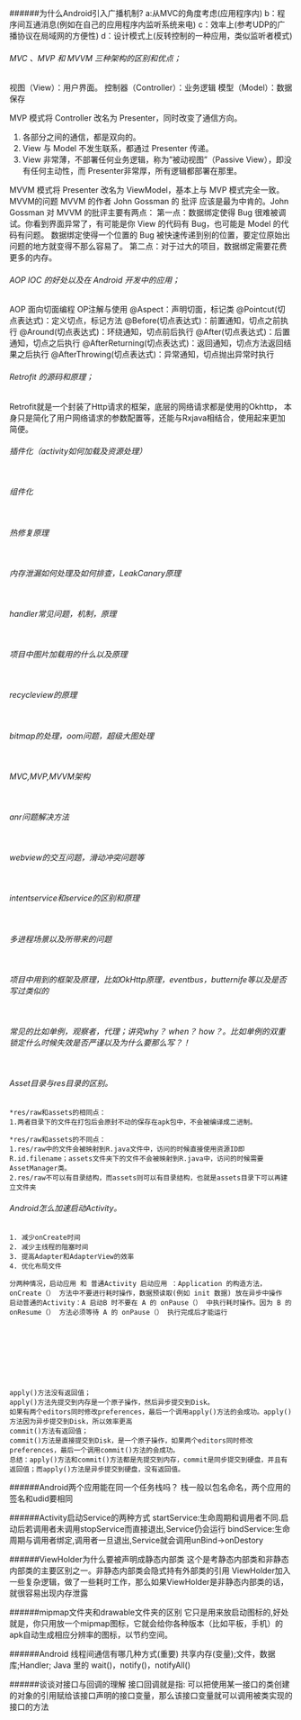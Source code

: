 ######为什么Android引入广播机制?
a:从MVC的角度考虑(应用程序内) 
b：程序间互通消息(例如在自己的应用程序内监听系统来电)
c：效率上(参考UDP的广播协议在局域网的方便性)
d：设计模式上(反转控制的一种应用，类似监听者模式)
###### MVC 、MVP 和 MVVM 三种架构的区别和优点；
视图（View）：用户界面。 
控制器（Controller）：业务逻辑 
模型（Model）：数据保存


MVP 模式将 Controller 改名为 Presenter，同时改变了通信方向。 
1. 各部分之间的通信，都是双向的。 
2. View 与 Model 不发生联系，都通过 Presenter 传递。 
3. View 非常薄，不部署任何业务逻辑，称为”被动视图”（Passive View），即没有任何主动性，而 Presenter非常厚，所有逻辑都部署在那里。


MVVM 模式将 Presenter 改名为 ViewModel，基本上与 MVP 模式完全一致。 
MVVM的问题
MVVM 的作者 John Gossman 的 批评 应该是最为中肯的。John Gossman 对 MVVM 的批评主要有两点： 
第一点：数据绑定使得 Bug 很难被调试。你看到界面异常了，有可能是你 View 的代码有 Bug，也可能是 Model 的代码有问题。
        数据绑定使得一个位置的 Bug 被快速传递到别的位置，要定位原始出问题的地方就变得不那么容易了。 
第二点：对于过大的项目，数据绑定需要花费更多的内存。



###### AOP IOC 的好处以及在 Android 开发中的应用；
AOP 面向切面编程
OP注解与使用
@Aspect：声明切面，标记类
@Pointcut(切点表达式)：定义切点，标记方法
@Before(切点表达式)：前置通知，切点之前执行
@Around(切点表达式)：环绕通知，切点前后执行
@After(切点表达式)：后置通知，切点之后执行
@AfterReturning(切点表达式)：返回通知，切点方法返回结果之后执行
@AfterThrowing(切点表达式)：异常通知，切点抛出异常时执行

###### Retrofit 的源码和原理；
Retrofit就是一个封装了Http请求的框架，底层的网络请求都是使用的Okhttp，
本身只是简化了用户网络请求的参数配置等，还能与Rxjava相结合，使用起来更加简便。
######  插件化（activity如何加载及资源处理）
```

```
######  组件化
```

```
######  热修复原理
```

```
######  内存泄漏如何处理及如何排查，LeakCanary原理
```

```
######  handler常见问题，机制，原理
```

```
######  项目中图片加载用的什么以及原理
```

```

######  recycleview的原理
```

```

######  bitmap的处理，oom问题，超级大图处理
```

```

######  MVC,MVP,MVVM架构
```

```
######  anr问题解决方法
```

```
######  webview的交互问题，滑动冲突问题等
```

```
######  intentservice和service的区别和原理
```

```

######  多进程场景以及所带来的问题
```

```
######  项目中用到的框架及原理，比如OkHttp原理，eventbus，butternife等以及是否写过类似的
```

```
######  常见的比如单例，观察者，代理；讲究why？ when？ how？。比如单例的双重锁定什么时候失效是否严谨以及为什么要那么写？！
```

```
######  Asset目录与res目录的区别。 
```
*res/raw和assets的相同点：
1.两者目录下的文件在打包后会原封不动的保存在apk包中，不会被编译成二进制。

*res/raw和assets的不同点：
1.res/raw中的文件会被映射到R.java文件中，访问的时候直接使用资源ID即R.id.filename；assets文件夹下的文件不会被映射到R.java中，访问的时候需要AssetManager类。
2.res/raw不可以有目录结构，而assets则可以有目录结构，也就是assets目录下可以再建立文件夹
```
######  Android怎么加速启动Activity。 
```
1. 减少onCreate时间
2. 减少主线程的阻塞时间
3. 提高Adapter和AdapterView的效率
4. 优化布局文件

分两种情况，启动应用 和 普通Activity 启动应用 ：Application 的构造方法，onCreate（） 方法中不要进行耗时操作，数据预读取(例如 init 数据) 放在异步中操作 
启动普通的Activity：A 启动B 时不要在 A 的 onPause（） 中执行耗时操作。因为 B 的 onResume（） 方法必须等待 A 的 onPause（） 执行完成后才能运行

```
######  
```

```
######  
```

```
######  
```

```


````$xslt

apply()方法没有返回值；
apply()方法先提交到内存是一个原子操作，然后异步提交到Disk。
如果有两个editors同时修改preferences，最后一个调用apply()方法的会成功。apply()方法因为异步提交到Disk，所以效率更高
commit()方法有返回值；
commit()方法是直接提交到Disk，是一个原子操作，如果两个editors同时修改preferences，最后一个调用commit()方法的会成功。
总结：apply()方法和commit()方法都是先提交到内存，commit是同步提交到硬盘，并且有返回值；而apply()方法是异步提交到硬盘，没有返回值。

````



######Android两个应用能在同一个任务栈吗？
栈一般以包名命名，两个应用的签名和udid要相同

######Activity启动Service的两种方式
startService:生命周期和调用者不同.启动后若调用者未调用stopService而直接退出,Service仍会运行
bindService:生命周期与调用者绑定,调用者一旦退出,Service就会调用unBind->onDestory



######ViewHolder为什么要被声明成静态内部类
这个是考静态内部类和非静态内部类的主要区别之一。非静态内部类会隐式持有外部类的引用
ViewHolder加入一些复杂逻辑，做了一些耗时工作，那么如果ViewHolder是非静态内部类的话，就很容易出现内存泄露


######mipmap文件夹和drawable文件夹的区别
它只是用来放启动图标的,好处就是，你只用放一个mipmap图标，它就会给你各种版本（比如平板，手机）的apk自动生成相应分辨率的图标，以节约空间。



######Android 线程间通信有哪几种方式(重要)
共享内存(变量);文件，数据库;Handler; Java 里的 wait()，notify()，notifyAll()


######谈谈对接口与回调的理解
接口回调就是指: 可以把使用某一接口的类创建的对象的引用赋给该接口声明的接口变量，那么该接口变量就可以调用被类实现的接口的方法














































